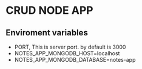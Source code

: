 # CRUD NODE APP

## Enviroment variables
* PORT, This is server port. by default is 3000 
* NOTES_APP_MONGODB_HOST=localhost
* NOTES_APP_MONGODB_DATABASE=notes-app


